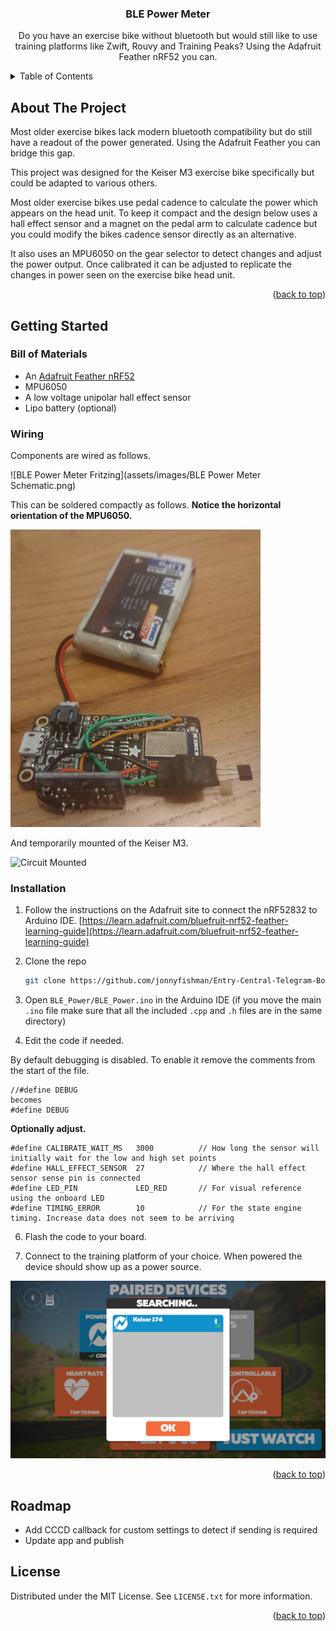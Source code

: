 
<h3 align="center">BLE Power Meter</h3>

  <p align="center">
    Do you have an exercise bike without bluetooth but would still like to use training platforms like Zwift, Rouvy and Training Peaks? Using the Adafruit Feather nRF52 you can.
    <br />

  </p>
</div>



<!-- TABLE OF CONTENTS -->
<details>
  <summary>Table of Contents</summary>
  <ol>
    <li>
      <a href="#about-the-project">About The Project</a>
    </li>
    <li>
      <a href="#getting-started">Getting Started</a>
      <ul>
        <li><a href="#prerequisites">Bill of Materials</a></li>
        <li><a href="#prerequisites">Wiring</a></li>
        <li><a href="#installation">Installation</a></li>
      </ul>
    </li>
    <li><a href="#license">License</a></li>
  </ol>
</details>



<!-- ABOUT THE PROJECT -->
## About The Project

Most older exercise bikes lack modern bluetooth compatibility but do still have a readout of the power generated. Using the Adafruit Feather you can bridge this gap.

This project was designed for the Keiser M3 exercise bike specifically but could be adapted to various others.

Most older exercise bikes use pedal cadence to calculate the power which appears on the head unit. To keep it compact and the design below uses a hall effect sensor and a magnet on the pedal arm to calculate cadence but you could modify the bikes cadence sensor directly as an alternative.

It also uses an MPU6050 on the gear selector to detect changes and adjust the power output. Once calibrated it can be adjusted to replicate the changes in power seen on the exercise bike head unit.

<p align="right">(<a href="#top">back to top</a>)</p>



<!-- GETTING STARTED -->
## Getting Started



### Bill of Materials

* An [Adafruit Feather nRF52](https://www.adafruit.com/product/3406)
* MPU6050
* A low voltage unipolar hall effect sensor
* Lipo battery (optional)

### Wiring

Components are wired as follows.

![BLE Power Meter Fritzing](assets/images/BLE Power Meter Schematic.png)

This can be soldered compactly as follows. **Notice the horizontal orientation of the MPU6050.**

![Soldered Circuit](assets/images/Soldered.png)

And temporarily mounted of the Keiser M3.

![Circuit Mounted](assets/images/Mounted.png)


### Installation

1. Follow the instructions on the Adafruit site to connect the nRF52832 to Arduino IDE. [https://learn.adafruit.com/bluefruit-nrf52-feather-learning-guide](https://learn.adafruit.com/bluefruit-nrf52-feather-learning-guide)

2. Clone the repo
   ```sh
   git clone https://github.com/jonnyfishman/Entry-Central-Telegram-Bot.git
   ```
4. Open `BLE_Power/BLE_Power.ino` in the Arduino IDE (if you move the main `.ino` file make sure that all the included `.cpp` and `.h` files are in the same directory)

5. Edit the code if needed.

By default debugging is disabled. To enable it remove the comments from the start of the file.
```ide
//#define DEBUG  
becomes
#define DEBUG  
```

**Optionally adjust.**
```ide
#define CALIBRATE_WAIT_MS   3000          // How long the sensor will initially wait for the low and high set points
#define HALL_EFFECT_SENSOR  27            // Where the hall effect sensor sense pin is connected
#define LED_PIN             LED_RED       // For visual reference using the onboard LED
#define TIMING_ERROR        10            // For the state engine timing. Increase data does not seem to be arriving
```

6. Flash the code to your board.

7. Connect to the training platform of your choice. When powered the device should show up as a power source.

![Zwift Device Selection Screen](assets/images/Zwift.png)


<p align="right">(<a href="#top">back to top</a>)</p>


## Roadmap

<ul>
  <li>Add CCCD callback for custom settings to detect if sending is required</li>
  <li>Update app and publish</li>
</ul>

<!-- LICENSE -->
## License

Distributed under the MIT License. See `LICENSE.txt` for more information.

<p align="right">(<a href="#top">back to top</a>)</p>
